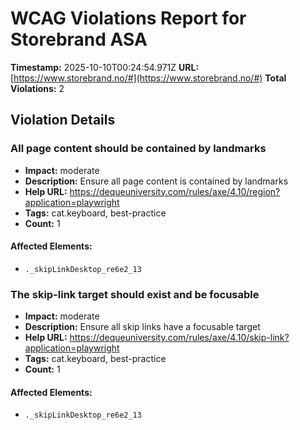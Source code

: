 # WCAG Violations Report for Storebrand ASA

**Timestamp:** 2025-10-10T00:24:54.971Z
**URL:** [https://www.storebrand.no/#](https://www.storebrand.no/#)
**Total Violations:** 2

## Violation Details

### All page content should be contained by landmarks

- **Impact:** moderate
- **Description:** Ensure all page content is contained by landmarks
- **Help URL:** https://dequeuniversity.com/rules/axe/4.10/region?application=playwright
- **Tags:** cat.keyboard, best-practice
- **Count:** 1

#### Affected Elements:

- `._skipLinkDesktop_re6e2_13`

### The skip-link target should exist and be focusable

- **Impact:** moderate
- **Description:** Ensure all skip links have a focusable target
- **Help URL:** https://dequeuniversity.com/rules/axe/4.10/skip-link?application=playwright
- **Tags:** cat.keyboard, best-practice
- **Count:** 1

#### Affected Elements:

- `._skipLinkDesktop_re6e2_13`
